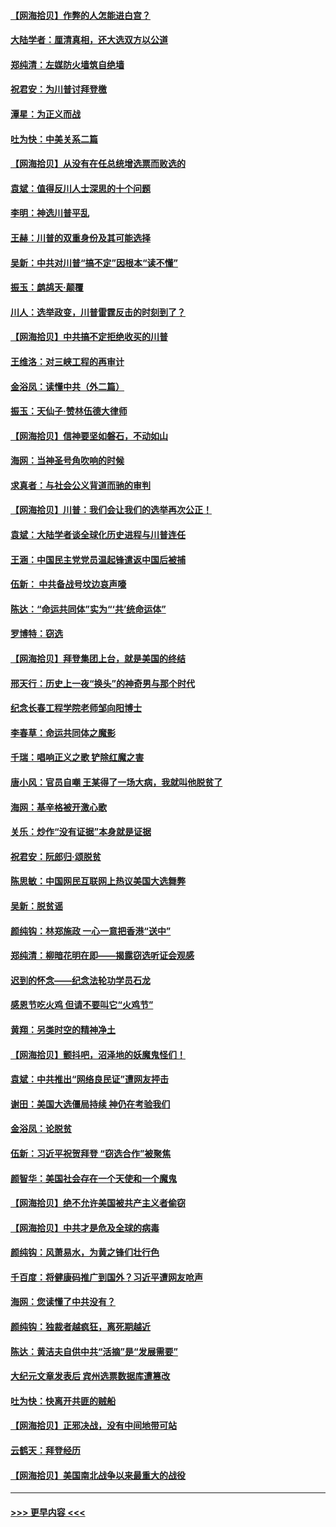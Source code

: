 #### [【网海拾贝】作弊的人怎能进白宫？](../pages/nsc993/n12603546.md?t=12090051) 
#### [大陆学者：厘清真相，还大选双方以公道](../pages/nsc993/n12603475.md?t=12090051) 
#### [郑纯清：左媒防火墙筑自绝墙](../pages/nsc993/n12602226.md?t=12090051) 
#### [祝君安：为川普讨拜登檄](../pages/nsc993/n12602199.md?t=12090051) 
#### [潭星：为正义而战](../pages/nsc993/n12600926.md?t=12090051) 
#### [吐为快：中美关系二篇](../pages/nsc993/n12600908.md?t=12090051) 
#### [【网海拾贝】从没有在任总统增选票而败选的](../pages/nsc993/n12600435.md?t=12090051) 
#### [袁斌：值得反川人士深思的十个问题](../pages/nsc993/n12600332.md?t=12090051) 
#### [李明：神选川普平乱](../pages/nsc993/n12599751.md?t=12090051) 
#### [王赫：川普的双重身份及其可能选择](../pages/nsc993/n12599723.md?t=12090051) 
#### [吴新：中共对川普“搞不定”因根本“读不懂”](../pages/nsc993/n12599502.md?t=12090051) 
#### [振玉：鹧鸪天‧颠覆](../pages/nsc993/n12599494.md?t=12090051) 
#### [川人：选举政变，川普雷霆反击的时刻到了？](../pages/nsc993/n12599291.md?t=12090051) 
#### [【网海拾贝】中共搞不定拒绝收买的川普](../pages/nsc993/n12598955.md?t=12090051) 
#### [王维洛：对三峡工程的再审计](../pages/nsc993/n12598436.md?t=12090051) 
#### [金浴凤：读懂中共（外二篇）](../pages/nsc993/n12597943.md?t=12090051) 
#### [振玉：天仙子‧赞林伍德大律师](../pages/nsc993/n12597929.md?t=12090051) 
#### [【网海拾贝】信神要坚如磐石，不动如山](../pages/nsc993/n12597901.md?t=12090051) 
#### [海网：当神圣号角吹响的时候](../pages/nsc993/n12595891.md?t=12090051) 
#### [求真者：与社会公义背道而驰的审判](../pages/nsc993/n12595868.md?t=12090051) 
#### [【网海拾贝】川普：我们会让我们的选举再次公正！](../pages/nsc993/n12594930.md?t=12090051) 
#### [袁斌：大陆学者谈全球化历史进程与川普连任](../pages/nsc993/n12594690.md?t=12090051) 
#### [王涵：中国民主党党员温起锋遣返中国后被捕](../pages/nsc993/n12594540.md?t=12090051) 
#### [伍新： 中共备战号坟边哀声嚎](../pages/nsc993/n12593086.md?t=12090051) 
#### [陈达：“命运共同体”实为“‘共’统命运体”](../pages/nsc993/n12590865.md?t=12090051) 
#### [罗博特：窃选](../pages/nsc993/n12590619.md?t=12090051) 
#### [【网海拾贝】拜登集团上台，就是美国的终结](../pages/nsc993/n12589725.md?t=12090051) 
#### [邢天行：历史上一夜“换头”的神奇男与那个时代](../pages/nsc993/n12589424.md?t=12090051) 
#### [纪念长春工程学院老师邹向阳博士](../pages/nsc993/n12585390.md?t=12090051) 
#### [李春草：命运共同体之魔影](../pages/nsc993/n12585026.md?t=12090051) 
#### [千瑞：唱响正义之歌 铲除红魔之害](../pages/nsc993/n12585002.md?t=12090051) 
#### [唐小风：官员自嘲 王某得了一场大病，我就叫他脱贫了](../pages/nsc993/n12584981.md?t=12090051) 
#### [海网：基辛格被开激心歌](../pages/nsc993/n12584946.md?t=12090051) 
#### [关乐：炒作“没有证据”本身就是证据](../pages/nsc993/n12583146.md?t=12090051) 
#### [祝君安：阮郎归‧颂脱贫](../pages/nsc993/n12583119.md?t=12090051) 
#### [陈思敏：中国网民互联网上热议美国大选舞弊](../pages/nsc993/n12582845.md?t=12090051) 
#### [吴新：脱贫谣](../pages/nsc993/n12580839.md?t=12090051) 
#### [颜纯钩：林郑施政 一心一意把香港“送中”](../pages/nsc993/n12580805.md?t=12090051) 
#### [郑纯清：柳暗花明在即——揭露窃选听证会观感](../pages/nsc993/n12580795.md?t=12090051) 
#### [迟到的怀念——纪念法轮功学员石龙](../pages/nsc993/n12580245.md?t=12090051) 
#### [感恩节吃火鸡  但请不要叫它“火鸡节”](../pages/nsc993/n12580252.md?t=12090051) 
#### [黄翔：另类时空的精神净土](../pages/nsc993/n12578638.md?t=12090051) 
#### [【网海拾贝】颤抖吧，沼泽地的妖魔鬼怪们！](../pages/nsc993/n12578552.md?t=12090051) 
#### [袁斌：中共推出“网络良民证”遭网友抨击](../pages/nsc993/n12578511.md?t=12090051) 
#### [谢田：美国大选僵局持续 神仍在考验我们](../pages/nsc993/n12577432.md?t=12090051) 
#### [金浴凤：论脱贫](../pages/nsc993/n12576386.md?t=12090051) 
#### [伍新：习近平祝贺拜登 “窃选合作”被聚焦](../pages/nsc993/n12576358.md?t=12090051) 
#### [颜智华：美国社会存在一个天使和一个魔鬼](../pages/nsc993/n12574299.md?t=12090051) 
#### [【网海拾贝】绝不允许美国被共产主义者偷窃](../pages/nsc993/n12573396.md?t=12090051) 
#### [【网海拾贝】中共才是危及全球的病毒](../pages/nsc993/n12571204.md?t=12090051) 
#### [颜纯钩：风萧易水，为黄之锋们壮行色](../pages/nsc993/n12571487.md?t=12090051) 
#### [千百度：将健康码推广到国外？习近平遭网友呛声](../pages/nsc993/n12570808.md?t=12090051) 
#### [海网：您读懂了中共没有？](../pages/nsc993/n12570487.md?t=12090051) 
#### [颜纯钩：独裁者越疯狂，离死期越近](../pages/nsc993/n12569055.md?t=12090051) 
#### [陈达：黄洁夫自供中共“活摘”是“发展需要”](../pages/nsc993/n12568541.md?t=12090051) 
#### [大纪元文章发表后 宾州选票数据库遭篡改](../pages/nsc993/n12568105.md?t=12090051) 
#### [吐为快：快离开共匪的贼船](../pages/nsc993/n12568462.md?t=12090051) 
#### [【网海拾贝】正邪决战，没有中间地带可站](../pages/nsc993/n12568439.md?t=12090051) 
#### [云鹤天：拜登经历](../pages/nsc993/n12567294.md?t=12090051) 
#### [【网海拾贝】美国南北战争以来最重大的战役](../pages/nsc993/n12567247.md?t=12090051) 

----
#### [ >>> 更早内容 <<< ](../indexes/nsc993-earlier.md)
